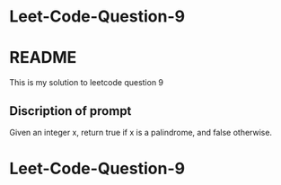 # Leet-Code-Question-9
# README

This is my solution to leetcode question 9

## Discription of prompt

Given an integer x, return true if x is a palindrome, and false otherwise.
# Leet-Code-Question-9
